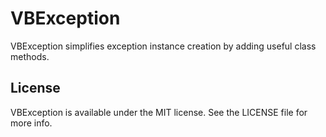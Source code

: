 VBException
===========

VBException simplifies exception instance creation by adding useful class methods.

## License
VBException is available under the MIT license. See the LICENSE file for more info.
